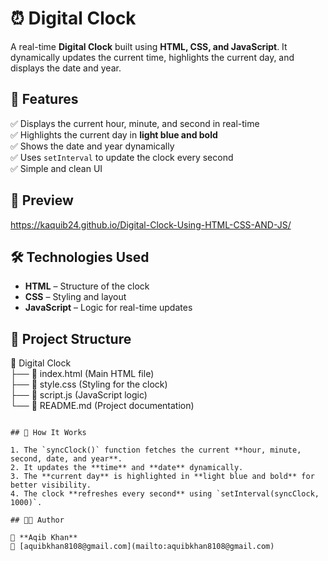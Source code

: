 # ⏰ Digital Clock  

A real-time **Digital Clock** built using **HTML, CSS, and JavaScript**. It dynamically updates the current time, highlights the current day, and displays the date and year.  

## 🎯 Features  

✅ Displays the current hour, minute, and second in real-time  
✅ Highlights the current day in **light blue and bold**  
✅ Shows the date and year dynamically  
✅ Uses `setInterval` to update the clock every second  
✅ Simple and clean UI  

## 📸 Preview  

https://kaquib24.github.io/Digital-Clock-Using-HTML-CSS-AND-JS/

## 🛠️ Technologies Used  

- **HTML** – Structure of the clock  
- **CSS** – Styling and layout  
- **JavaScript** – Logic for real-time updates  

## 📂 Project Structure  

📁 Digital Clock  
 ├── 📄 index.html  (Main HTML file)  
 ├── 🎨 style.css  (Styling for the clock)  
 ├── 🎯 script.js  (JavaScript logic)  
 └── 📄 README.md  (Project documentation)  
```  

## 🚀 How It Works  

1. The `syncClock()` function fetches the current **hour, minute, second, date, and year**.  
2. It updates the **time** and **date** dynamically.  
3. The **current day** is highlighted in **light blue and bold** for better visibility.  
4. The clock **refreshes every second** using `setInterval(syncClock, 1000)`.  

## 👨‍💻 Author  

📌 **Aqib Khan**  
📧 [aquibkhan8108@gmail.com](mailto:aquibkhan8108@gmail.com)  
